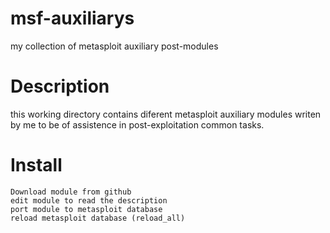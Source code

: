 # msf-auxiliarys
my collection of metasploit auxiliary post-modules

# Description
this working directory contains diferent metasploit auxiliary modules
writen by me to be of assistence in post-exploitation common tasks.

# Install
    Download module from github
    edit module to read the description
    port module to metasploit database
    reload metasploit database (reload_all)

